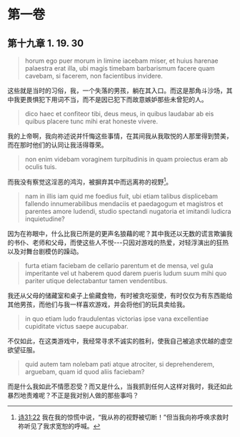 # 第一卷
## 第十九章 1. 19. 30

> horum ego puer morum in limine iacebam miser, et huius harenae palaestra erat illa, ubi magis timebam barbarismum facere quam cavebam, si facerem, non facientibus invidere. 

这些就是当时的习俗，我，一个失落的男孩，躺在其入口。而这是那角斗沙场，其中我更畏惧犯下用词不当，而不是因已犯下而故意嫉妒那些未曾犯的人。

> dico haec et confiteor tibi, deus meus, in quibus laudabar ab eis quibus placere tunc mihi erat honeste vivere.

我的上帝啊，我向祢述说并忏悔这些事情，在其间我从我取悦的人那里得到赞美，而在那时他们的认同让我活得尊荣。

> non enim videbam voraginem turpitudinis in quam proiectus eram ab oculis tuis.

而我没有察觉这淫恶的鸿沟，被摒弃其中而远离祢的视野[^1]。

[^1]: [诗31:22](https://biblehub.com/psalms/31-22.htm) 我在我的惊慌中说，“我从祢的视野被切断！”但当我向祢呼唤求救时祢听见了我求宽恕的呼喊。

> nam in illis iam quid me foedius fuit, ubi etiam talibus displicebam fallendo innumerabilibus mendaciis et paedagogum et magistros et parentes amore ludendi, studio spectandi nugatoria et imitandi ludicra inquietudine? 

因为在祢眼中，什么比我已所是的更声名狼藉的呢？其中我还以无数的谎言欺骗我的书仆、老师和父母，而使这些人不悦---只因对游戏的热爱，对轻浮演出的狂热以及对舞台剧模仿的躁动。

> furta etiam faciebam de cellario parentum et de mensa, vel gula imperitante vel ut haberem quod darem pueris ludum suum mihi quo pariter utique delectabantur tamen vendentibus.

我还从父母的储藏室和桌子上偷藏食物，有时被贪吃驱使，有时仅仅为有东西能给其他男孩，而他们与我一样喜欢游戏，并会将他们的玩具卖给我。

> in quo etiam ludo fraudulentas victorias ipse vana excellentiae cupiditate victus saepe aucupabar.

不仅如此，在这类游戏中，我经常寻求不诚实的胜利，使我自己被追求优越的虚空欲望征服。

> quid autem tam nolebam pati atque atrociter, si deprehenderem, arguebam, quam id quod aliis faciebam?

而是什么我如此不情愿忍受？而又是什么，当我抓到任何人这样对我时，我还如此暴烈地责难呢？不正是我对别人做的那些事吗？